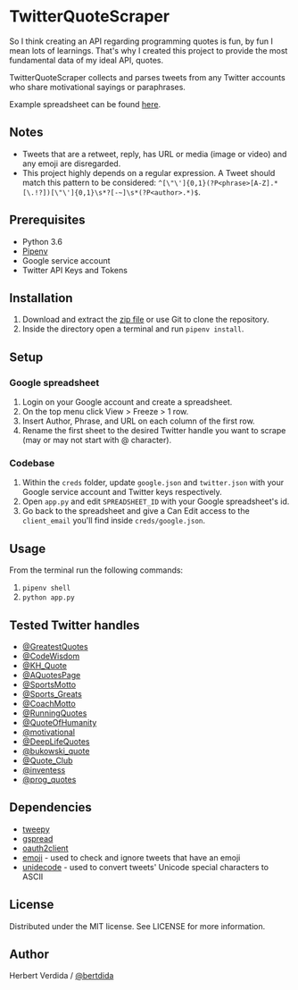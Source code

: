 # TwitterQuoteScraper

So I think creating an API regarding programming quotes is fun, by fun I mean lots of learnings. That's why I created this project to provide the most fundamental data of my ideal API, quotes.

TwitterQuoteScraper collects and parses tweets from any Twitter accounts who share motivational sayings or paraphrases.

Example spreadsheet can be found [here](https://docs.google.com/spreadsheets/d/1U41EhnxXkWSJhmSqkPLpdbdcWJcx1MS6zWV3wQPeKL4/edit?usp=sharing).

## Notes

- Tweets that are a retweet, reply, has URL or media (image or video) and any emoji are disregarded.
- This project highly depends on a regular expression. A Tweet should match this pattern to be considered: `^[\"\']{0,1}(?P<phrase>[A-Z].*[\.!?])[\"\']{0,1}\s*?[-~]\s*(?P<author>.*)$`.

## Prerequisites

- Python 3.6
- [Pipenv](https://github.com/pypa/pipenv)
- Google service account
- Twitter API Keys and Tokens

## Installation

1. Download and extract the [zip file](https://github.com/bertdida/TwitterQuoteScraper/archive/master.zip) or use Git to clone the repository.
2. Inside the directory open a terminal and run `pipenv install`.

## Setup

### Google spreadsheet

1. Login on your Google account and create a spreadsheet.
2. On the top menu click View > Freeze > 1 row.
3. Insert Author, Phrase, and URL on each column of the first row.
4. Rename the first sheet to the desired Twitter handle you want to scrape (may or may not start with @ character).

### Codebase

1. Within the `creds` folder, update `google.json` and `twitter.json` with your Google service account and Twitter keys respectively.
2. Open `app.py` and edit `SPREADSHEET_ID` with your Google spreadsheet's id.
3. Go back to the spreadsheet and give a Can Edit access to the `client_email` you'll find inside `creds/google.json`.

## Usage

From the terminal run the following commands:

1. `pipenv shell`
2. `python app.py`

## Tested Twitter handles

- [@GreatestQuotes](https://twitter.com/GreatestQuotes)
- [@CodeWisdom](https://twitter.com/CodeWisdom)
- [@KH_Quote](https://twitter.com/KH_Quote)
- [@AQuotesPage](https://twitter.com/AQuotesPage)
- [@SportsMotto](https://twitter.com/SportsMotto)
- [@Sports_Greats](https://twitter.com/Sports_Greats)
- [@CoachMotto](https://twitter.com/CoachMotto)
- [@RunningQuotes](https://twitter.com/RunningQuotes)
- [@QuoteOfHumanity](https://twitter.com/QuoteOfHumanity)
- [@motivational](https://twitter.com/motivational)
- [@DeepLifeQuotes](https://twitter.com/DeepLifeQuotes)
- [@bukowski_quote](https://twitter.com/bukowski_quote)
- [@Quote_Club](https://twitter.com/Quote_Club)
- [@inventess](https://twitter.com/inventess)
- [@prog_quotes](https://twitter.com/prog_quotes)

## Dependencies

- [tweepy](https://github.com/tweepy/tweepy)
- [gspread](https://github.com/burnash/gspread)
- [oauth2client](https://github.com/googleapis/oauth2client)
- [emoji](https://github.com/carpedm20/emoji/) - used to check and ignore tweets that have an emoji
- [unidecode](https://github.com/avian2/unidecode) - used to convert tweets' Unicode special characters to ASCII

## License

Distributed under the MIT license. See LICENSE for more information.

## Author

Herbert Verdida / [@bertdida](https://twitter.com/bertdida)
